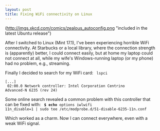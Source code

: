 ```yaml
---
layout: post
title: Fixing WiFi connectivity on Linux
---
```

(http://imgs.xkcd.com/comics/zealous_autoconfig.png "included in the latest Ubuntu release")

After I switched to Linux (Mint 17.1), I've been experiencing horrible WiFi connectivity. At Starbucks or a local library, where the connection strength is (apparently) better, I could connect easily, but at home my laptop could not connect at all, while my wife's Windows-running laptop (or my phone) had no problem, e.g., streaming.

Finally I decided to search for my WiFi card:
<code>
lspci <br />
[...] <br />
02:00.0 Network controller: Intel Corporation Centrino Advanced-N 6235 (rev 24)
</code>

Some online search revealed a common problem with this controller that can be fixed with:
<code>
**$ echo** options iwlwifi 11n_disable=1 | sudo tee /etc/modprobe.d/51-disable-6235-11n.conf
</code>

Which worked as a charm. Now I can connect everywhere, even with a weak WiFi signal.